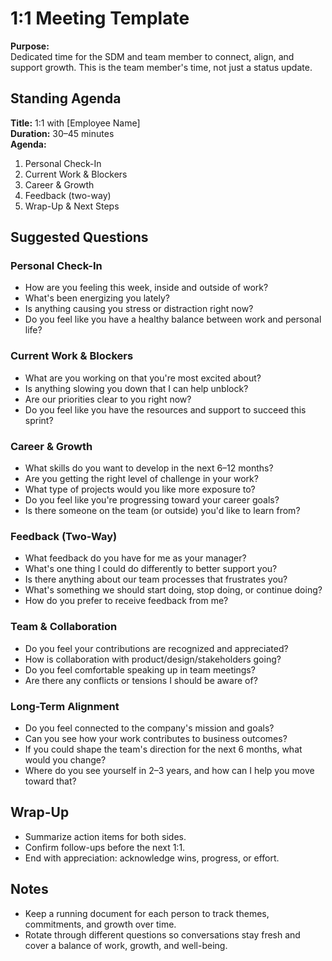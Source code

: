 # 1:1 Meeting Template

**Purpose:**  
Dedicated time for the SDM and team member to connect, align, and support growth. This is the team member's time, not just a status update.

## Standing Agenda
**Title:** 1:1 with [Employee Name]  
**Duration:** 30–45 minutes  
**Agenda:**  
1. Personal Check-In  
2. Current Work & Blockers  
3. Career & Growth  
4. Feedback (two-way)  
5. Wrap-Up & Next Steps  

## Suggested Questions

### Personal Check-In
- How are you feeling this week, inside and outside of work?  
- What's been energizing you lately?  
- Is anything causing you stress or distraction right now?  
- Do you feel like you have a healthy balance between work and personal life?  

### Current Work & Blockers
- What are you working on that you're most excited about?  
- Is anything slowing you down that I can help unblock?  
- Are our priorities clear to you right now?  
- Do you feel like you have the resources and support to succeed this sprint?  

### Career & Growth
- What skills do you want to develop in the next 6–12 months?  
- Are you getting the right level of challenge in your work?  
- What type of projects would you like more exposure to?  
- Do you feel like you're progressing toward your career goals?  
- Is there someone on the team (or outside) you'd like to learn from?  

### Feedback (Two-Way)
- What feedback do you have for me as your manager?  
- What's one thing I could do differently to better support you?  
- Is there anything about our team processes that frustrates you?  
- What's something we should start doing, stop doing, or continue doing?  
- How do you prefer to receive feedback from me?  

### Team & Collaboration
- Do you feel your contributions are recognized and appreciated?  
- How is collaboration with product/design/stakeholders going?  
- Do you feel comfortable speaking up in team meetings?  
- Are there any conflicts or tensions I should be aware of?  

### Long-Term Alignment
- Do you feel connected to the company's mission and goals?  
- Can you see how your work contributes to business outcomes?  
- If you could shape the team's direction for the next 6 months, what would you change?  
- Where do you see yourself in 2–3 years, and how can I help you move toward that?  

## Wrap-Up
- Summarize action items for both sides.  
- Confirm follow-ups before the next 1:1.  
- End with appreciation: acknowledge wins, progress, or effort.  

## Notes
- Keep a running document for each person to track themes, commitments, and growth over time.  
- Rotate through different questions so conversations stay fresh and cover a balance of work, growth, and well-being.
